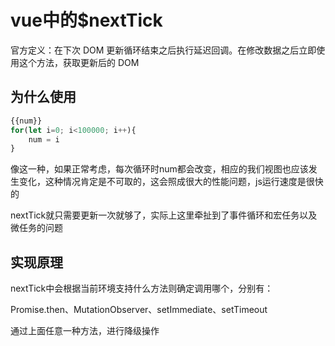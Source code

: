 # vue中的$nextTick

官方定义：在下次 DOM 更新循环结束之后执行延迟回调。在修改数据之后立即使用这个方法，获取更新后的 DOM

## 为什么使用

```js
{{num}}
for(let i=0; i<100000; i++){
    num = i
}
```

像这一种，如果正常考虑，每次循环时num都会改变，相应的我们视图也应该发生变化，这种情况肯定是不可取的，这会照成很大的性能问题，js运行速度是很快的

nextTick就只需要更新一次就够了，实际上这里牵扯到了事件循环和宏任务以及微任务的问题

## 实现原理

nextTick中会根据当前环境支持什么方法则确定调用哪个，分别有：

Promise.then、MutationObserver、setImmediate、setTimeout

通过上面任意一种方法，进行降级操作
